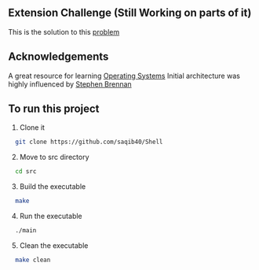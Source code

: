 ## Extension Challenge (Still Working on parts of it)

This is the solution to this [problem](https://codingchallenges.fyi/challenges/challenge-shell/)

## Acknowledgements
A great resource for learning [Operating Systems](https://youtube.com/playlist?list=PL7CBVLpg0zqfIdcwDNa5c2xbhvK4crNqc&si=pFKMc0iXU7QTBZul)
Initial architecture was highly influenced by [Stephen Brennan](https://brennan.io/2015/01/16/write-a-shell-in-c/)

## To run this project

1. Clone it

```bash
  git clone https://github.com/saqib40/Shell
```

2. Move to src directory

```bash
  cd src
```

3. Build the executable

```bash
  make
```

4. Run the executable

```bash
  ./main
```

5. Clean the executable

```bash
  make clean
```